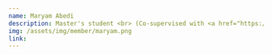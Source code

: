 ```yaml
---
name: Maryam Abedi
description: Master's student <br> (Co-supervised with <a href="https://mcis.cs.queensu.ca/bram.html" target="_blank">Prof. Bram Adams</a>)
img: /assets/img/member/maryam.png
link:
---
```

